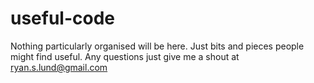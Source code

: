 useful-code
===========

Nothing particularly organised will be here. Just bits and pieces people might find useful. Any questions just give me a shout at ryan.s.lund@gmail.com
